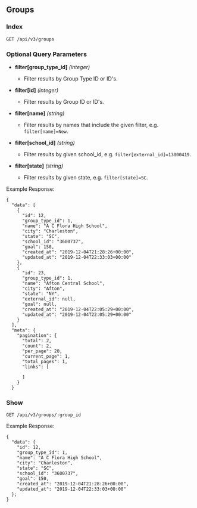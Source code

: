 ## Groups

### Index

```
GET /api/v3/groups
```

### Optional Query Parameters

- **filter[group_type_id]** _(integer)_

  - Filter results by Group Type ID or ID's.

- **filter[id]** _(integer)_

  - Filter results by Group ID or ID's.

- **filter[name]** _(string)_

  - Filter results by names that include the given filter, e.g. `filter[name]=New`.

- **filter[school_id]** _(string)_

  - Filter results by given school_id, e.g. `filter[external_id]=13000419`.

- **filter[state]** _(string)_

  - Filter results by given state, e.g. `filter[state]=SC`.

Example Response:

```
{
  "data": [
    {
      "id": 12,
      "group_type_id": 1,
      "name": "A C Flora High School",
      "city": "Charleston",
      "state": "SC",
      "school_id": "3600737",
      "goal": 150,
      "created_at": "2019-12-04T21:28:26+00:00",
      "updated_at": "2019-12-04T22:33:03+00:00"
    },
    {
      "id": 23,
      "group_type_id": 1,
      "name": "Afton Central School",
      "city": "Afton",
      "state": "NY",
      "external_id": null,
      "goal": null,
      "created_at": "2019-12-04T22:05:29+00:00",
      "updated_at": "2019-12-04T22:05:29+00:00"
    }
  ],
  "meta": {
    "pagination": {
      "total": 2,
      "count": 2,
      "per_page": 20,
      "current_page": 1,
      "total_pages": 1,
      "links": [

      ]
    }
  }
```

### Show

```
GET /api/v3/groups/:group_id
```

Example Response:

```
{
  "data": {
    "id": 12,
    "group_type_id": 1,
    "name": "A C Flora High School",
    "city": "Charleston",
    "state": "SC",
    "school_id": "3600737",
    "goal": 150,
    "created_at": "2019-12-04T21:28:26+00:00",
    "updated_at": "2019-12-04T22:33:03+00:00"
  };
}
```
